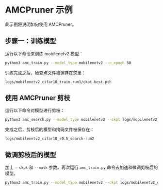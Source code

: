 # AMCPruner 示例
此示例将说明如何使用 AMCPruner。

## 步骤一：训练模型
运行以下命令来训练 mobilenetv2 模型：
```bash
python3 amc_train.py --model_type mobilenetv2 --n_epoch 50
```
训练完成之后，检查点文件被保存在这里：
```
logs/mobilenetv2_cifar10_train-run1/ckpt.best.pth
```

## 使用 AMCPruner 剪枝
运行以下命令对模型进行剪枝：
```bash
python3 amc_search.py --model_type mobilenetv2 --ckpt logs/mobilenetv2_cifar10_train-run1/ckpt.best.pth
```
完成之后，剪枝后的模型和掩码文件被保存在：
```
logs/mobilenetv2_cifar10_r0.5_search-run2
```

## 微调剪枝后的模型
加上 `--ckpt` 和 `--mask` 参数，再次运行 `amc_train.py` 命令去加速和微调剪枝后的模型。
```bash
python3 amc_train.py --model_type mobilenetv2 --ckpt logs/mobilenetv2_cifar10_r0.5_search-run2/best_model.pth --mask logs/mobilenetv2_cifar10_r0.5_search-run2/best_mask.pth --n_epoch 100
```
